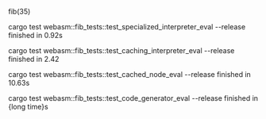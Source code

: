 fib(35)

cargo test webasm::fib_tests::test_specialized_interpreter_eval --release
finished in 0.92s

cargo test webasm::fib_tests::test_caching_interpreter_eval --release
finished in 2.42

cargo test webasm::fib_tests::test_cached_node_eval --release
finished in 10.63s

cargo test webasm::fib_tests::test_code_generator_eval --release
finished in {long time}s
